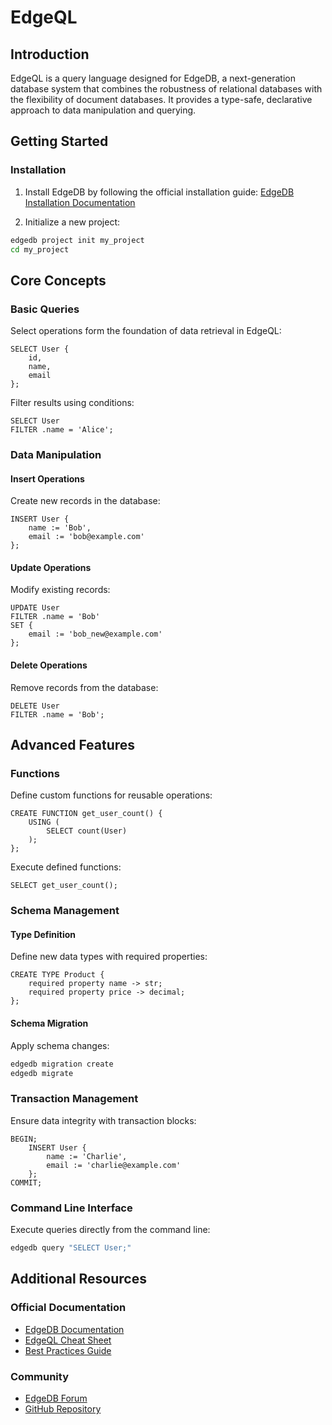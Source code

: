 # EdgeQL

## Introduction
EdgeQL is a query language designed for EdgeDB, a next-generation database system that combines the robustness of relational databases with the flexibility of document databases. It provides a type-safe, declarative approach to data manipulation and querying.

## Getting Started

### Installation
1. Install EdgeDB by following the official installation guide:
   [EdgeDB Installation Documentation](https://www.edgedb.com/docs/installation)

2. Initialize a new project:
```bash
edgedb project init my_project
cd my_project
```

## Core Concepts

### Basic Queries
Select operations form the foundation of data retrieval in EdgeQL:

```edgeql
SELECT User {
    id,
    name,
    email
};
```

Filter results using conditions:
```edgeql
SELECT User 
FILTER .name = 'Alice';
```

### Data Manipulation

#### Insert Operations
Create new records in the database:
```edgeql
INSERT User {
    name := 'Bob',
    email := 'bob@example.com'
};
```

#### Update Operations
Modify existing records:
```edgeql
UPDATE User
FILTER .name = 'Bob'
SET {
    email := 'bob_new@example.com'
};
```

#### Delete Operations
Remove records from the database:
```edgeql
DELETE User
FILTER .name = 'Bob';
```

## Advanced Features

### Functions
Define custom functions for reusable operations:

```edgeql
CREATE FUNCTION get_user_count() {
    USING (
        SELECT count(User)
    );
};
```

Execute defined functions:
```edgeql
SELECT get_user_count();
```

### Schema Management

#### Type Definition
Define new data types with required properties:
```edgeql
CREATE TYPE Product {
    required property name -> str;
    required property price -> decimal;
};
```

#### Schema Migration
Apply schema changes:
```bash
edgedb migration create
edgedb migrate
```

### Transaction Management
Ensure data integrity with transaction blocks:
```edgeql
BEGIN;
    INSERT User {
        name := 'Charlie',
        email := 'charlie@example.com'
    };
COMMIT;
```

### Command Line Interface
Execute queries directly from the command line:
```bash
edgedb query "SELECT User;"
```

## Additional Resources

### Official Documentation
- [EdgeDB Documentation](https://www.edgedb.com/docs)
- [EdgeQL Cheat Sheet](https://www.edgedb.com/docs/edgeql/cheatsheet)
- [Best Practices Guide](https://www.edgedb.com/docs/guides/deployment)

### Community
- [EdgeDB Forum](https://github.com/edgedb/edgedb/discussions)
- [GitHub Repository](https://github.com/edgedb/edgedb)
